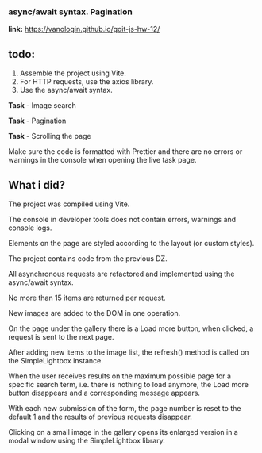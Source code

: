 ### async/await syntax. Pagination
**link:** https://vanologin.github.io/goit-js-hw-12/
## todo:
1. Assemble the project using Vite.
2. For HTTP requests, use the axios library.
3. Use the async/await syntax.

**Task** - Image search

**Task** - Pagination

**Task** - Scrolling the page


Make sure the code is formatted with Prettier and there are no errors or warnings in the console when opening the live task page.

## What i did?

The project was compiled using Vite.

The console in developer tools does not contain errors, warnings and console logs.

Elements on the page are styled according to the layout (or custom styles).

The project contains code from the previous DZ.

All asynchronous requests are refactored and implemented using the async/await syntax.

No more than 15 items are returned per request.

New images are added to the DOM in one operation.

On the page under the gallery there is a Load more button, when clicked, a request is sent to the next page.

After adding new items to the image list, the refresh() method is called on the SimpleLightbox instance.

When the user receives results on the maximum possible page for a specific search term, i.e. there is nothing to load anymore, the Load more button disappears and a corresponding message appears.

With each new submission of the form, the page number is reset to the default 1 and the results of previous requests disappear.

Clicking on a small image in the gallery opens its enlarged version in a modal window using the SimpleLightbox library.
